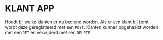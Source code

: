 # KLANT APP

Houdt bij welke klanten er nu bediend worden.
Als er een klant bij komt wordt deze geregistreerd met een `POST`.
Klanten kunnen opgehaaldt worden met een `GET` en verwijderd met een `DELETE`.
